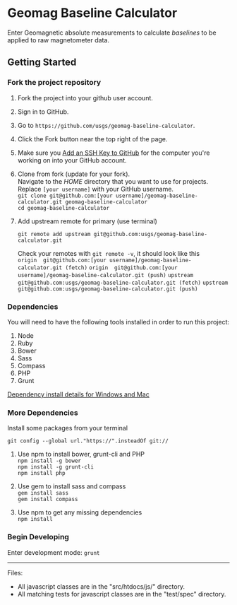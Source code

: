 Geomag Baseline Calculator
==========================

Enter Geomagnetic absolute measurements to calculate *baselines* to be applied
to raw magnetometer data.

Getting Started
---------------

### Fork the project repository ###

1. Fork the project into your github user account.
  1. Sign in to GitHub.
  2. Go to `https://github.com/usgs/geomag-baseline-calculator`.
  2. Click the Fork button near the top right of the page.  

1. Make sure you [Add an SSH Key to GitHub](readme_dependency_install.md) for the
   computer you're working on into your GitHub account.

1. Clone from fork (update for your fork).  
   Navigate to the _HOME_ directory that you want to use for projects.
   Replace `[your username]` with your GitHub username.  
   ```git clone git@github.com:[your username]/geomag-baseline-calculator.git geomag-baseline-calculator```  
   ```cd geomag-baseline-calculator```

1. Add upstream remote for primary (use terminal)  
   ```  
   git remote add upstream git@github.com:usgs/geomag-baseline-calculator.git  
   ```  
   Check your remotes with `git remote -v`, it should look like this  
   ```origin  git@github.com:[your username]/geomag-baseline-calculator.git (fetch)```
   ```origin  git@github.com:[your username]/geomag-baseline-calculator.git (push)```
   ```upstream        git@github.com:usgs/geomag-baseline-calculator.git (fetch)```
   ```upstream        git@github.com:usgs/geomag-baseline-calculator.git (push)```

### Dependencies ###
You will need to have the following tools installed in order to run this project:

1. Node
1. Ruby
1. Bower
1. Sass
1. Compass
1. PHP
1. Grunt

[Dependency install details for Windows and Mac](readme_dependency_install.md)

### More Dependencies ###
Install some packages from your terminal

```git config --global url."https://".insteadOf git://```  

1. Use npm to install bower, grunt-cli and PHP  
   ```npm install -g bower```  
   ```npm install -g grunt-cli```  
   ```npm install php```  

2. Use gem to install sass and compass  
   ```gem install sass```  
   ```gem install compass```  

3. Use npm to get any missing dependencies  
   ```npm install```  

### Begin Developing ###
Enter development mode: `grunt`

---
Files:  
  - All javascript classes are in the "src/htdocs/js/" directory.  
  - All matching tests for javascript classes are in the "test/spec" directory.
